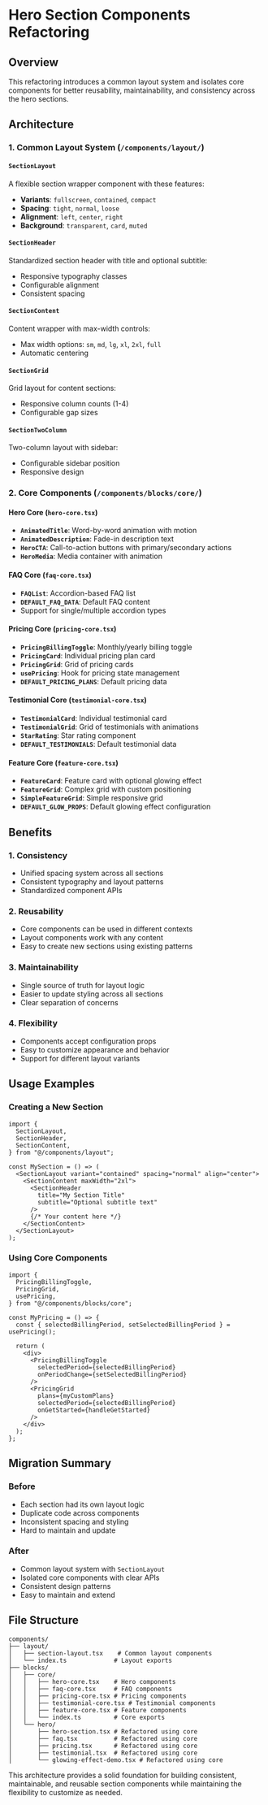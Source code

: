 # Hero Section Components Refactoring

## Overview

This refactoring introduces a common layout system and isolates core components for better reusability, maintainability, and consistency across the hero sections.

## Architecture

### 1. Common Layout System (`/components/layout/`)

#### `SectionLayout`

A flexible section wrapper component with these features:

- **Variants**: `fullscreen`, `contained`, `compact`
- **Spacing**: `tight`, `normal`, `loose`
- **Alignment**: `left`, `center`, `right`
- **Background**: `transparent`, `card`, `muted`

#### `SectionHeader`

Standardized section header with title and optional subtitle:

- Responsive typography classes
- Configurable alignment
- Consistent spacing

#### `SectionContent`

Content wrapper with max-width controls:

- Max width options: `sm`, `md`, `lg`, `xl`, `2xl`, `full`
- Automatic centering

#### `SectionGrid`

Grid layout for content sections:

- Responsive column counts (1-4)
- Configurable gap sizes

#### `SectionTwoColumn`

Two-column layout with sidebar:

- Configurable sidebar position
- Responsive design

### 2. Core Components (`/components/blocks/core/`)

#### Hero Core (`hero-core.tsx`)

- **`AnimatedTitle`**: Word-by-word animation with motion
- **`AnimatedDescription`**: Fade-in description text
- **`HeroCTA`**: Call-to-action buttons with primary/secondary actions
- **`HeroMedia`**: Media container with animation

#### FAQ Core (`faq-core.tsx`)

- **`FAQList`**: Accordion-based FAQ list
- **`DEFAULT_FAQ_DATA`**: Default FAQ content
- Support for single/multiple accordion types

#### Pricing Core (`pricing-core.tsx`)

- **`PricingBillingToggle`**: Monthly/yearly billing toggle
- **`PricingCard`**: Individual pricing plan card
- **`PricingGrid`**: Grid of pricing cards
- **`usePricing`**: Hook for pricing state management
- **`DEFAULT_PRICING_PLANS`**: Default pricing data

#### Testimonial Core (`testimonial-core.tsx`)

- **`TestimonialCard`**: Individual testimonial card
- **`TestimonialGrid`**: Grid of testimonials with animations
- **`StarRating`**: Star rating component
- **`DEFAULT_TESTIMONIALS`**: Default testimonial data

#### Feature Core (`feature-core.tsx`)

- **`FeatureCard`**: Feature card with optional glowing effect
- **`FeatureGrid`**: Complex grid with custom positioning
- **`SimpleFeatureGrid`**: Simple responsive grid
- **`DEFAULT_GLOW_PROPS`**: Default glowing effect configuration

## Benefits

### 1. **Consistency**

- Unified spacing system across all sections
- Consistent typography and layout patterns
- Standardized component APIs

### 2. **Reusability**

- Core components can be used in different contexts
- Layout components work with any content
- Easy to create new sections using existing patterns

### 3. **Maintainability**

- Single source of truth for layout logic
- Easier to update styling across all sections
- Clear separation of concerns

### 4. **Flexibility**

- Components accept configuration props
- Easy to customize appearance and behavior
- Support for different layout variants

## Usage Examples

### Creating a New Section

```tsx
import {
  SectionLayout,
  SectionHeader,
  SectionContent,
} from "@/components/layout";

const MySection = () => (
  <SectionLayout variant="contained" spacing="normal" align="center">
    <SectionContent maxWidth="2xl">
      <SectionHeader
        title="My Section Title"
        subtitle="Optional subtitle text"
      />
      {/* Your content here */}
    </SectionContent>
  </SectionLayout>
);
```

### Using Core Components

```tsx
import {
  PricingBillingToggle,
  PricingGrid,
  usePricing,
} from "@/components/blocks/core";

const MyPricing = () => {
  const { selectedBillingPeriod, setSelectedBillingPeriod } = usePricing();

  return (
    <div>
      <PricingBillingToggle
        selectedPeriod={selectedBillingPeriod}
        onPeriodChange={setSelectedBillingPeriod}
      />
      <PricingGrid
        plans={myCustomPlans}
        selectedPeriod={selectedBillingPeriod}
        onGetStarted={handleGetStarted}
      />
    </div>
  );
};
```

## Migration Summary

### Before

- Each section had its own layout logic
- Duplicate code across components
- Inconsistent spacing and styling
- Hard to maintain and update

### After

- Common layout system with `SectionLayout`
- Isolated core components with clear APIs
- Consistent design patterns
- Easy to maintain and extend

## File Structure

```
components/
├── layout/
│   ├── section-layout.tsx    # Common layout components
│   └── index.ts             # Layout exports
├── blocks/
│   ├── core/
│   │   ├── hero-core.tsx    # Hero components
│   │   ├── faq-core.tsx     # FAQ components
│   │   ├── pricing-core.tsx # Pricing components
│   │   ├── testimonial-core.tsx # Testimonial components
│   │   ├── feature-core.tsx # Feature components
│   │   └── index.ts         # Core exports
│   └── hero/
│       ├── hero-section.tsx # Refactored using core
│       ├── faq.tsx          # Refactored using core
│       ├── pricing.tsx      # Refactored using core
│       ├── testimonial.tsx  # Refactored using core
│       └── glowing-effect-demo.tsx # Refactored using core
```

This architecture provides a solid foundation for building consistent, maintainable, and reusable section components while maintaining the flexibility to customize as needed.
